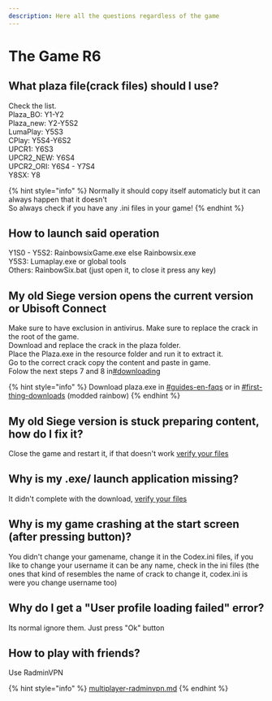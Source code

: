 ```yaml
---
description: Here all the questions regardless of the game
---
```


# The Game R6

## What plaza file(crack files) should I use?

Check the list.\
&#x20;Plaza\_BO: Y1-Y2\
Plaza\_new: Y2-Y5S2\
LumaPlay: Y5S3\
CPlay: Y5S4-Y6S2\
UPCR1: Y6S3\
UPCR2\_NEW: Y6S4\
UPCR2\_ORI: Y6S4 - Y7S4\
Y8SX: Y8

{% hint style="info" %}
Normally it should copy itself automaticly but it can always happen that it doesn't\
So always check if you have any .ini files in your game!
{% endhint %}

## How to launch said operation

Y1S0 - Y5S2: RainbowsixGame.exe else Rainbowsix.exe\
Y5S3: Lumaplay.exe or global tools\
Others: RainbowSix.bat (just open it, to close it press any key)

## My old Siege version opens the current version or Ubisoft Connect

Make sure to have exclusion in antivirus. Make sure to replace the crack in the root of the game.\
Download and replace the crack in the plaza folder.\
Place the Plaza.exe in the resource folder and run it to extract it.\
Go to the correct crack copy the content and paste in game.\
Folow the next steps 7 and 8 in[#downloading](../how-to-download.md#downloading "mention")

{% hint style="info" %}
Download plaza.exe in [#guides-en-faqs](https://discord.com/channels/1092820800203141130/1092835326692691978) or in [#first-thing-downloads](https://discord.com/channels/783407263141855284/790306702981070868) (modded rainbow)
{% endhint %}

## My old Siege version is stuck preparing content, how do I fix it?

Close the game and restart it, if that doesn't work [verify your files](r6downloader-r6manifest.md#how-do-i-verify-my-game-files-and-what-is-the-meaning-of-verify)

## Why is my .exe/ launch application missing?

It didn't complete with the download, [verify your files](r6downloader-r6manifest.md#how-do-i-verify-my-game-files-and-what-is-the-meaning-of-verify)

## Why is my game crashing at the start screen (after pressing button)?

You didn't change your gamename, change it in the Codex.ini files, if you like to change your username it can be any name, check in the ini files (the ones that kind of resembles the name of crack to change it, codex.ini is were you change username too)

## Why do I get a "User profile loading failed" error?

Its normal ignore them. Just press "Ok" button

## How to play with friends?

Use RadminVPN

{% hint style="info" %}
[multiplayer-radminvpn.md](multiplayer-radminvpn.md "mention")
{% endhint %}

